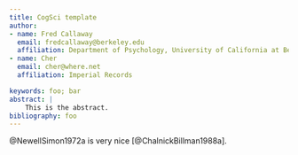 ```yaml
---
title: CogSci template
author: 
- name: Fred Callaway
  email: fredcallaway@berkeley.edu
  affiliation: Department of Psychology, University of California at Berkeley, CA, USA
- name: Cher
  email: cher@where.net
  affiliation: Imperial Records

keywords: foo; bar
abstract: |
    This is the abstract.
bibliography: foo
---
```


@NewellSimon1972a is very nice [@ChalnickBillman1988a].